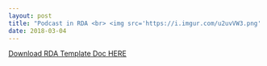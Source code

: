 ```yaml
---
layout: post
title: "Podcast in RDA <br> <img src='https://i.imgur.com/u2uvVW3.png' height='300' width='300'>"
date: 2018-03-04
---
```



<a class="dwnld-btn" href="https://docs.google.com/document/d/1mEFz8-0lssQ4syBu6woF0ZzfSQJmGnQCTZ0qOX-7MqE/edit?usp=sharing" target="_blank">Download RDA Template Doc HERE</a>
